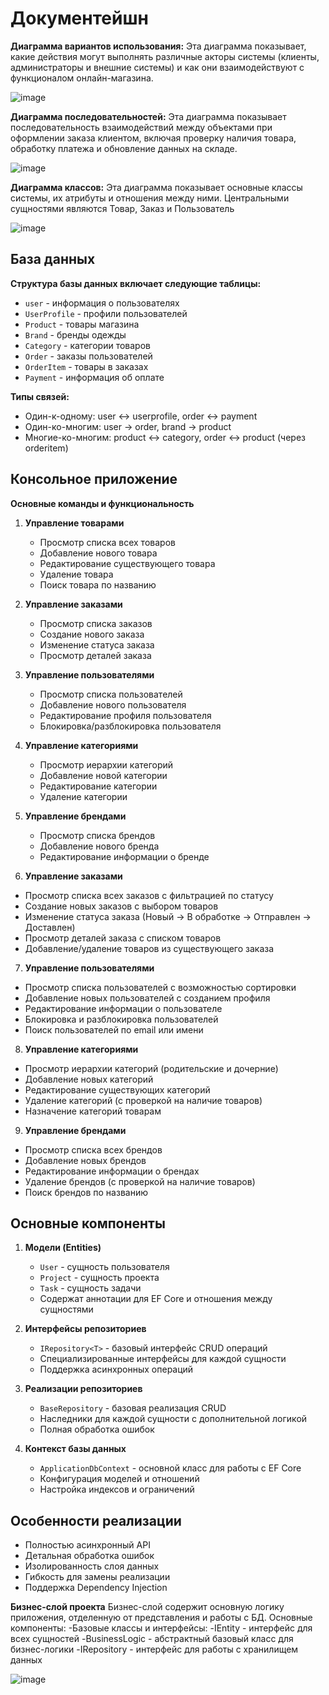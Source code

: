 # Документейшн
**Диаграмма вариантов использования:**
Эта диаграмма показывает, какие действия могут выполнять различные акторы системы (клиенты, администраторы и внешние системы) и как они взаимодействуют с функционалом онлайн-магазина.

![image](https://github.com/user-attachments/assets/6f384e9f-2fcc-4388-b63d-519bb82a4129)

**Диаграмма последовательностей:**
Эта диаграмма показывает последовательность взаимодействий между объектами при оформлении заказа клиентом, включая проверку наличия товара, обработку платежа и обновление данных на складе.

![image](https://github.com/user-attachments/assets/034747ef-6249-432a-bbab-21e71945813b)

**Диаграмма классов:**
Эта диаграмма показывает основные классы системы, их атрибуты и отношения между ними. Центральными сущностями являются Товар, Заказ и Пользователь

![image](https://github.com/user-attachments/assets/db89416d-8aeb-4559-9df5-7766d103843c)



## База данных

**Структура базы данных включает следующие таблицы:**

- `user` - информация о пользователях
- `UserProfile` - профили пользователей
- `Product` - товары магазина
- `Brand` - бренды одежды
- `Category` - категории товаров
- `Order` - заказы пользователей
- `OrderItem` - товары в заказах
- `Payment` - информация об оплате

**Типы связей:**
- Один-к-одному: user ↔ userprofile, order ↔ payment
- Один-ко-многим: user → order, brand → product
- Многие-ко-многим: product ↔ category, order ↔ product (через orderitem)




## Консольное приложение

**Основные команды и функциональность**

1. **Управление товарами**
   - Просмотр списка всех товаров
   - Добавление нового товара
   - Редактирование существующего товара
   - Удаление товара
   - Поиск товара по названию

2. **Управление заказами**
   - Просмотр списка заказов
   - Создание нового заказа
   - Изменение статуса заказа
   - Просмотр деталей заказа

3. **Управление пользователями**
   - Просмотр списка пользователей
   - Добавление нового пользователя
   - Редактирование профиля пользователя
   - Блокировка/разблокировка пользователя

4. **Управление категориями**
   - Просмотр иерархии категорий
   - Добавление новой категории
   - Редактирование категории
   - Удаление категории

5. **Управление брендами**
   - Просмотр списка брендов
   - Добавление нового бренда
   - Редактирование информации о бренде
  
6. **Управление заказами**
- Просмотр списка всех заказов с фильтрацией по статусу
- Создание новых заказов с выбором товаров
- Изменение статуса заказа (Новый → В обработке → Отправлен → Доставлен)
- Просмотр деталей заказа с списком товаров
- Добавление/удаление товаров из существующего заказа

7. **Управление пользователями**
- Просмотр списка пользователей с возможностью сортировки
- Добавление новых пользователей с созданием профиля
- Редактирование информации о пользователе
- Блокировка и разблокировка пользователей
- Поиск пользователей по email или имени

8. **Управление категориями**
- Просмотр иерархии категорий (родительские и дочерние)
- Добавление новых категорий
- Редактирование существующих категорий
- Удаление категорий (с проверкой на наличие товаров)
- Назначение категорий товарам

9. **Управление брендами**
- Просмотр списка всех брендов
- Добавление новых брендов
- Редактирование информации о брендах
- Удаление брендов (с проверкой на наличие товаров)
- Поиск брендов по названию



## Основные компоненты

1. **Модели (Entities)**
   - `User` - сущность пользователя
   - `Project` - сущность проекта
   - `Task` - сущность задачи
   - Содержат аннотации для EF Core и отношения между сущностями

2. **Интерфейсы репозиториев**
   - `IRepository<T>` - базовый интерфейс CRUD операций
   - Специализированные интерфейсы для каждой сущности
   - Поддержка асинхронных операций

3. **Реализации репозиториев**
   - `BaseRepository` - базовая реализация CRUD
   - Наследники для каждой сущности с дополнительной логикой
   - Полная обработка ошибок

4. **Контекст базы данных**
   - `ApplicationDbContext` - основной класс для работы с EF Core
   - Конфигурация моделей и отношений
   - Настройка индексов и ограничений


## Особенности реализации

- Полностью асинхронный API
- Детальная обработка ошибок
- Изолированность слоя данных
- Гибкость для замены реализации
- Поддержка Dependency Injection

**Бизнес-слой проекта**
Бизнес-слой содержит основную логику приложения, отделенную от представления и работы с БД. Основные компоненты:
-Базовые классы и интерфейсы:
-IEntity - интерфейс для всех сущностей
-BusinessLogic<T> - абстрактный базовый класс для бизнес-логики
-IRepository<T> - интерфейс для работы с хранилищем данных



![image](https://github.com/user-attachments/assets/8574c75a-17e9-4cea-b176-d65d23c8b118)







